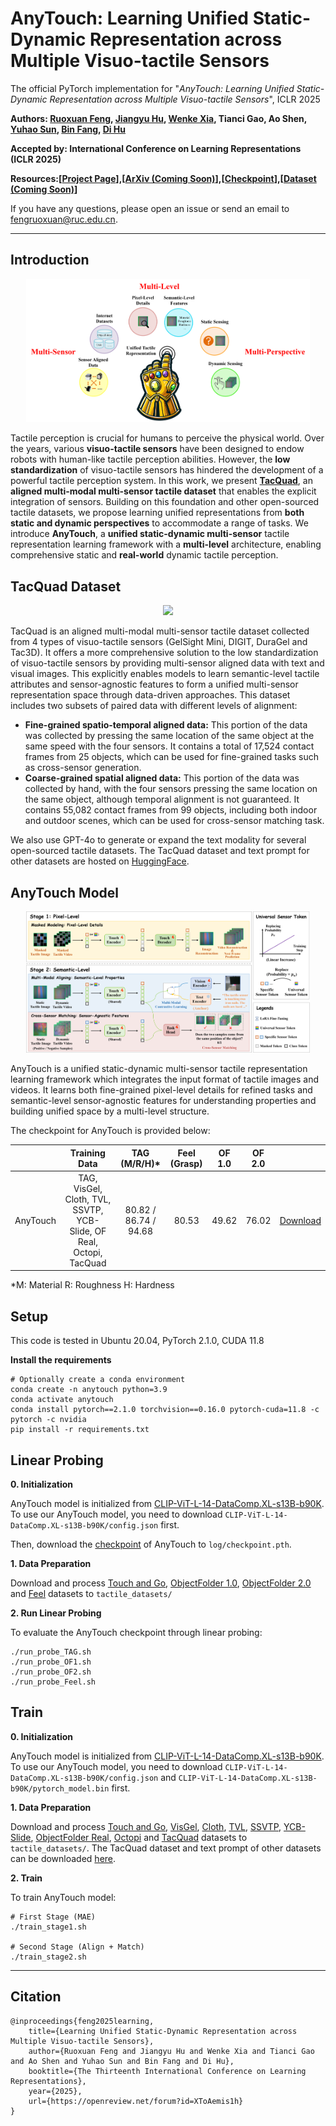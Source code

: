 # AnyTouch: Learning Unified Static-Dynamic Representation across Multiple Visuo-tactile Sensors
The official PyTorch implementation for "*AnyTouch: Learning Unified Static-Dynamic Representation across Multiple Visuo-tactile Sensors*", ICLR 2025

**Authors: [Ruoxuan Feng](https://xxuan01.github.io/), [Jiangyu Hu](https://syc-hjy.github.io/), [Wenke Xia](https://xwinks.github.io/), Tianci Gao, Ao Shen, [Yuhao Sun](https://scholar.google.com.hk/citations?user=ShKpk00AAAAJ), [Bin Fang](https://scholar.google.com/citations?hl=zh-CN&user=5G47IcIAAAAJ), [Di Hu](https://dtaoo.github.io/)**

**Accepted by: International Conference on Learning Representations (ICLR 2025)**

**Resources:[[Project Page]()],[[ArXiv (Coming Soon)]()],[[Checkpoint](https://drive.google.com/file/d/1L4jGUjIHNBMzOiD33Rv0jxWYKHBORD1R/view?usp=sharing)],[[Dataset (Coming Soon)](https://huggingface.co/datasets/xxuan01/TacQuad)]**

If you have any questions, please open an issue or send an email to [fengruoxuan@ruc.edu.cn](mailto:fengruoxuan@ruc.edu.cn).

------

## Introduction

<div align="center">    
<img src="assest/intro.png" width = "90%" />
</div>

Tactile perception is crucial for humans to perceive the physical world. Over the years, various **visuo-tactile sensors** have been designed to endow robots with human-like tactile perception abilities. However, the **low standardization** of visuo-tactile sensors has hindered the development of a powerful tactile perception system. In this work, we present [**TacQuad**](), an **aligned multi-modal multi-sensor tactile dataset** that enables the explicit integration of sensors. Building on this foundation and other open-sourced tactile datasets, we propose learning unified representations from **both static and dynamic perspectives** to accommodate a range of tasks. We introduce **AnyTouch**, a **unified static-dynamic multi-sensor** tactile representation learning framework with a **multi-level** architecture, enabling comprehensive static and **real-world** dynamic tactile perception.

## TacQuad Dataset

<div align="center">    
<img src="assest/dataset.png" width = "90%"/>
</div>

TacQuad is an aligned multi-modal multi-sensor tactile dataset collected from 4 types of visuo-tactile sensors (GelSight Mini, DIGIT, DuraGel and Tac3D). It offers a more comprehensive solution to the low standardization of visuo-tactile sensors by providing multi-sensor aligned data with text and visual images. This explicitly enables models to learn semantic-level tactile attributes and sensor-agnostic features to form a unified multi-sensor representation space through data-driven approaches. This dataset includes two subsets of paired data with different levels of alignment:

- **Fine-grained spatio-temporal aligned data:** This portion of the data was collected by pressing the same location of the same object at the same speed with the four sensors. It contains a total of 17,524 contact frames from 25 objects, which can be used for fine-grained tasks such as cross-sensor generation.
- **Coarse-grained spatial aligned data:** This portion of the data was collected by hand, with the four sensors pressing the same location on the same object, although temporal alignment is not guaranteed. It contains 55,082 contact frames from 99 objects, including both indoor and outdoor scenes, which can be used for cross-sensor matching task.

We also use GPT-4o to generate or expand the text modality for several open-sourced tactile datasets. The TacQuad dataset and text prompt for other datasets are hosted on [HuggingFace](https://huggingface.co/datasets/xxuan01/TacQuad). 

## AnyTouch Model

<div align="center">    
<img src="assest/model.png" width = "90%"/>
</div>

AnyTouch is a unified static-dynamic multi-sensor tactile representation learning framework which integrates the input format of tactile images and videos. It learns both fine-grained pixel-level details for refined tasks and semantic-level sensor-agnostic features for understanding properties and building unified space by a multi-level structure. 

The checkpoint for AnyTouch is provided below:

|          |                        Training Data                         |     TAG (M/R/H)*      | Feel (Grasp) | OF 1.0 | OF 2.0 |                                                              |
| -------- | :----------------------------------------------------------: | :-------------------: | :----------: | :----: | :----: | :----------------------------------------------------------: |
| AnyTouch | TAG, VisGel, Cloth, TVL, SSVTP, YCB-Slide, OF Real, Octopi, TacQuad | 80.82 / 86.74 / 94.68 |    80.53     | 49.62  | 76.02  | [Download](https://drive.google.com/file/d/1L4jGUjIHNBMzOiD33Rv0jxWYKHBORD1R/view?usp=sharing) |

*M: Material   R: Roughness   H: Hardness

## Setup

This code is tested in Ubuntu 20.04, PyTorch 2.1.0, CUDA 11.8

**Install the requirements**

```
# Optionally create a conda environment
conda create -n anytouch python=3.9
conda activate anytouch
conda install pytorch==2.1.0 torchvision==0.16.0 pytorch-cuda=11.8 -c pytorch -c nvidia
pip install -r requirements.txt
```

## Linear Probing

**0. Initialization**

AnyTouch model is initialized from [CLIP-ViT-L-14-DataComp.XL-s13B-b90K](https://huggingface.co/laion/CLIP-ViT-L-14-DataComp.XL-s13B-b90K/tree/main). To use our AnyTouch model, you need to download `CLIP-ViT-L-14-DataComp.XL-s13B-b90K/config.json` first.

Then, download the [checkpoint](https://drive.google.com/file/d/1L4jGUjIHNBMzOiD33Rv0jxWYKHBORD1R/view?usp=sharing) of AnyTouch to `log/checkpoint.pth`.

**1. Data Preparation**

Download and process [Touch and Go](https://github.com/fredfyyang/Touch-and-Go/tree/main/Visuo-tactile%20contrastive%20learning), [ObjectFolder 1.0](https://github.com/rhgao/ObjectFolder/tree/main/ObjectFolder1.0), [ObjectFolder 2.0](https://www.dropbox.com/scl/fo/ymd3693807jucdxj7cj1k/AFYNXRRpNFKRchRoUzA8x0M/DATA_new?dl=0&rlkey=hr1y85tzadepw7zb5wb9ebs0b&subfolder_nav_tracking=1) and [Feel](https://sites.google.com/view/the-feeling-of-success/) datasets to `tactile_datasets/`

**2. Run Linear Probing**

To evaluate the AnyTouch checkpoint through linear probing:

```
./run_probe_TAG.sh
./run_probe_OF1.sh
./run_probe_OF2.sh
./run_probe_Feel.sh
```

## Train

**0. Initialization**

AnyTouch model is initialized from [CLIP-ViT-L-14-DataComp.XL-s13B-b90K](https://huggingface.co/laion/CLIP-ViT-L-14-DataComp.XL-s13B-b90K/tree/main). To use our AnyTouch model, you need to download `CLIP-ViT-L-14-DataComp.XL-s13B-b90K/config.json` and `CLIP-ViT-L-14-DataComp.XL-s13B-b90K/pytorch_model.bin` first.

**1. Data Preparation**

Download and process [Touch and Go](https://github.com/fredfyyang/Touch-and-Go/tree/main/Visuo-tactile%20contrastive%20learning), [VisGel](https://github.com/YunzhuLi/VisGel), [Cloth](http://data.csail.mit.edu/active_clothing/Data_ICRA18.tar), [TVL](https://huggingface.co/datasets/mlfu7/Touch-Vision-Language-Dataset/tree/main), [SSVTP](https://drive.google.com/file/d/1H0B-jJ4l3tJu2zuqf-HbZy2bjEl-vL3f/view), [YCB-Slide](https://github.com/rpl-cmu/YCB-Slide), [ObjectFolder Real](https://objectfolder.stanford.edu/objectfolder-real-download), [Octopi](https://github.com/clear-nus/octopi) and [TacQuad](https://huggingface.co/datasets/xxuan01/TacQuad) datasets to `tactile_datasets/`. The TacQuad dataset and text prompt of other datasets can be downloaded [here](https://huggingface.co/datasets/xxuan01/TacQuad).

**2. Train**

To train AnyTouch model:

```
# First Stage (MAE)
./train_stage1.sh

# Second Stage (Align + Match)
./train_stage2.sh
```

------

## Citation

```
@inproceedings{feng2025learning,
	title={Learning Unified Static-Dynamic Representation across Multiple Visuo-tactile Sensors},
	author={Ruoxuan Feng and Jiangyu Hu and Wenke Xia and Tianci Gao and Ao Shen and Yuhao Sun and Bin Fang and Di Hu},
	booktitle={The Thirteenth International Conference on Learning Representations},
	year={2025},
	url={https://openreview.net/forum?id=XToAemis1h}
}
```

